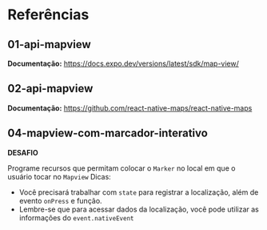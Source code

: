# Referências

## 01-api-mapview

**Documentação:** https://docs.expo.dev/versions/latest/sdk/map-view/

## 02-api-mapview

**Documentação:** https://github.com/react-native-maps/react-native-maps

## 04-mapview-com-marcador-interativo

**DESAFIO**

Programe recursos que permitam colocar o `Marker` no local em que o usuário tocar no `Mapview`
Dicas:

- Você precisará trabalhar com `state` para registrar a localização, além de evento `onPress` e função.
- Lembre-se que para acessar dados da localização, você pode utilizar as informações do `event.nativeEvent`
